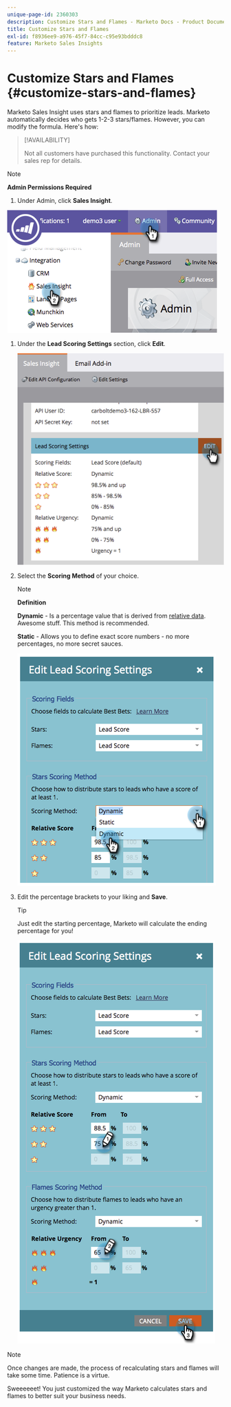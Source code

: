 ```yaml
---
unique-page-id: 2360303
description: Customize Stars and Flames - Marketo Docs - Product Documentation
title: Customize Stars and Flames
exl-id: f8936ee9-a976-45f7-84cc-c95e93bdddc8
feature: Marketo Sales Insights
---
```

# Customize Stars and Flames {#customize-stars-and-flames}

Marketo Sales Insight uses stars and flames to prioritize leads. Marketo automatically decides who gets 1-2-3 stars/flames. However, you can modify the formula. Here's how:

>[!AVAILABILITY]
>
>Not all customers have purchased this functionality. Contact your sales rep for details.

>[!NOTE]
>
>**Admin Permissions Required**

1. Under Admin, click **Sales Insight**.

![](assets/image2014-9-16-13-3a38-3a6.png)

1. Under the **Lead Scoring Settings** section, click **Edit**.

   ![](assets/image2014-9-16-13-3a38-3a17.png)

1. Select the **Scoring Method** of your choice.

   >[!NOTE]
   >
   >**Definition**
   >
   >**Dynamic** - Is a percentage value that is derived from [relative data](/help/marketo/product-docs/marketo-sales-insight/msi-for-salesforce/features/stars-and-flames/priority-urgency-relative-score-and-best-bets.md). Awesome stuff. This method is recommended.
   >
   >**Static** - Allows you to define exact score numbers - no more percentages, no more secret sauces.

   ![](assets/image2014-9-16-13-3a38-3a31.png)

1. Edit the percentage brackets to your liking and **Save**.

   >[!TIP]
   >
   >Just edit the starting percentage, Marketo will calculate the ending percentage for you!

   ![](assets/image2014-9-16-13-3a38-3a49.png)

>[!NOTE]
>
>Once changes are made, the process of recalculating stars and flames will take some time. Patience is a virtue.

Sweeeeeet! You just customized the way Marketo calculates stars and flames to better suit your business needs.
